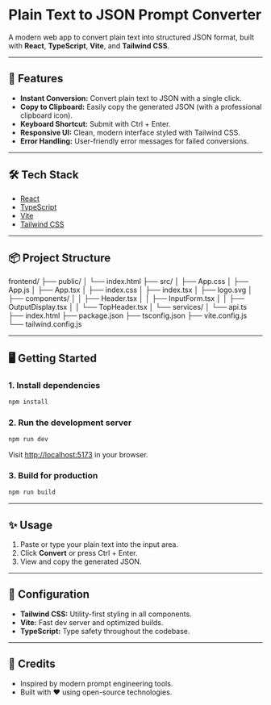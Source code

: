 
# Plain Text to JSON Prompt Converter

A modern web app to convert plain text into structured JSON format, built with **React**, **TypeScript**, **Vite**, and **Tailwind CSS**.

---

## 🚀 Features

- **Instant Conversion:** Convert plain text to JSON with a single click.
- **Copy to Clipboard:** Easily copy the generated JSON (with a professional clipboard icon).
- **Keyboard Shortcut:** Submit with Ctrl + Enter.
- **Responsive UI:** Clean, modern interface styled with Tailwind CSS.
- **Error Handling:** User-friendly error messages for failed conversions.

---

## 🛠️ Tech Stack

- [React](https://react.dev/)
- [TypeScript](https://www.typescriptlang.org/)
- [Vite](https://vitejs.dev/)
- [Tailwind CSS](https://tailwindcss.com/)

---

## 📦 Project Structure

frontend/
├── public/
│   └── index.html
├── src/
│   ├── App.css
│   ├── App.js
│   ├── App.tsx
│   ├── index.css
│   ├── index.tsx
│   ├── logo.svg
│   ├── components/
│   │   ├── Header.tsx
│   │   ├── InputForm.tsx
│   │   ├── OutputDisplay.tsx
│   │   └── TopHeader.tsx
│   └── services/
│       └── api.ts
├── index.html
├── package.json
├── tsconfig.json
├── vite.config.js
└── tailwind.config.js

---

## 🖥️ Getting Started

### 1. **Install dependencies**

```bash
npm install
```

### 2. **Run the development server**

```bash
npm run dev
```

Visit [http://localhost:5173](http://localhost:5173) in your browser.

### 3. **Build for production**

```bash
npm run build
```

---

## ✨ Usage

1. Paste or type your plain text into the input area.
2. Click **Convert** or press Ctrl + Enter.
3. View and copy the generated JSON.

---

## 📁 Configuration

- **Tailwind CSS:** Utility-first styling in all components.
- **Vite:** Fast dev server and optimized builds.
- **TypeScript:** Type safety throughout the codebase.

---

## 🙏 Credits

- Inspired by modern prompt engineering tools.
- Built with ❤️ using open-source technologies.

